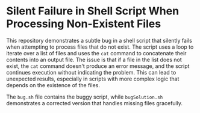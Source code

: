 # Silent Failure in Shell Script When Processing Non-Existent Files

This repository demonstrates a subtle bug in a shell script that silently fails when attempting to process files that do not exist. The script uses a loop to iterate over a list of files and uses the `cat` command to concatenate their contents into an output file.  The issue is that if a file in the list does not exist, the `cat` command doesn't produce an error message, and the script continues execution without indicating the problem. This can lead to unexpected results, especially in scripts with more complex logic that depends on the existence of the files.

The `bug.sh` file contains the buggy script, while `bugSolution.sh` demonstrates a corrected version that handles missing files gracefully.
